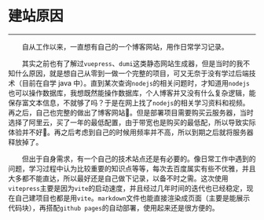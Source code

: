 # 建站原因

---

&emsp;&emsp;自从工作以来，一直想有自己的一个博客网站，用作日常学习记录。

&emsp;&emsp;其实之前也有了解过`vuepress`、`dumi`这类静态网站生成器，但是当时的我不知什么原因，就是想自己从零到一做一个完整的项目，可又无奈于没有学过后端技术（目前在自学 java 中）。直到某次查询`nodejs`的相关问题时，才知道用`nodejs`也可以操作数据库，我想既然能操作数据库，个人博客并又没有什么复杂逻辑，能保存富文本信息，不就够了吗？于是在网上找了`nodejs`的相关学习资料和视频。再之后，自己也完整的做出了博客网站:tada:。但是部署项目需要购买云服务器，当时选择了阿里云，买了一年的最低配置，由于带宽也是购买的最低配，所以导致实际体验并不好:anger:。再之后考虑到自己的时候用频率并不高，所以到期之后就将服务器释放掉了。

&emsp;&emsp;但出于自身需求，有一个自己的技术站点还是有必要的。像日常工作中遇到的问题，学习过程中认为比较重要的知识点等等，每次去百度属实有些不优雅，并且大多都不能直达，所以最好还是自己做下记录，以备不时之需。这次使用`vitepress`主要是因为`vite`的启动速度，并且经过几年时间的迭代也已经稳定，现在自己建项目也都是用`vite`。`markdown`文件也能直接渲染成页面（主要是能展示代码块），再搭配`github pages`的自动部署，使用起来还是很方便的。
